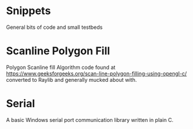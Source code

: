 # Snippets
General bits of code and small testbeds

# Scanline Polygon Fill
Polygon Scanline fill Algorithm code found at https://www.geeksforgeeks.org/scan-line-polygon-filling-using-opengl-c/ converted to Raylib and generally mucked about with.

# Serial
A basic Windows serial port communication library written in plain C.
